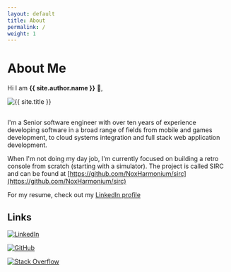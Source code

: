 ```yaml
---
layout: default
title: About
permalink: /
weight: 1
---
```


# **About Me**

Hi I am **{{ site.author.name }}** :wave:,<br>

<img src="{{ site.author.image }}" alt="{{ site.title }}" class="circle-image" style="width: unset; height: unset; margin-bottom: 1rem;">

I'm a Senior software engineer with over ten years of experience developing software in a broad range of fields from mobile and games development, to cloud systems integration and full stack web application development.

When I'm not doing my day job, I'm currently focused on building a retro console from scratch (starting with a simulator). The project is called SIRC and can be found at [https://github.com/NoxHarmonium/sirc](https://github.com/NoxHarmonium/sirc)

For my resume, check out my [LinkedIn profile](https://www.linkedin.com/in/seanpdawson/)

## Links

[![LinkedIn](https://img.shields.io/badge/linkedin-%230077B5.svg?style=for-the-badge&logo=linkedin&logoColor=white)](http://au.linkedin.com/pub/sean-dawson/52/362/541)

[![GitHub](https://img.shields.io/badge/github-%23121011.svg?style=for-the-badge&logo=github&logoColor=white)](https://github.com/NoxHarmonium)

[![Stack Overflow](https://img.shields.io/badge/-Stackoverflow-FE7A16?style=for-the-badge&logo=stack-overflow&logoColor=white)](
https://stackoverflow.com/users/1153203/sean-dawson)